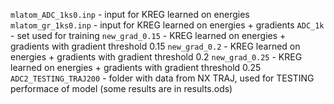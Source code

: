 <code>mlatom_ADC_1ks0.inp</code> - input for KREG learned on energies
<code>mlatom_gr_1ks0.inp</code> - input for KREG learned on energies + gradients
<code>ADC_1k</code> - set used for training
<code>new_grad_0.15</code> - KREG learned on energies + gradients with gradient threshold 0.15
<code>new_grad_0.2</code> - KREG learned on energies + gradients with gradient threshold 0.2
<code>new_grad_0.25</code> - KREG learned on energies + gradients with gradient threshold 0.25
<code>ADC2_TESTING_TRAJ200</code> - folder with data from NX TRAJ, used for TESTING performace of model (some results are in results.ods)
